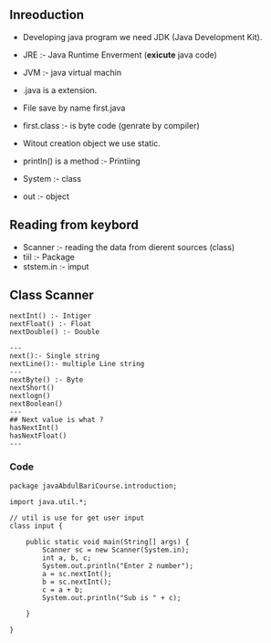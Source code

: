 ## Inreoduction

- Developing java program we need JDK (Java Development Kit).
- JRE :- Java Runtime Enverment (**exicute** java code)
- JVM :- java virtual machin
- .java is a extension.

- File save by name first.java
- first.class :- is byte code (genrate by compiler)
- Witout creation object we use static.
- println() is a method :- Printiing
- System :- class
- out :- object

## Reading from keybord

- Scanner :- reading the data from dierent sources (class)
- tiil :- Package
- ststem.in :- imput

## Class Scanner

```
nextInt() :- Intiger
nextFloat() :- Float
nextDouble() :- Double

---
next():- Single string
nextLine():- multiple Line string
---
nextByte() :- Byte
nextShort()
nextlogn()
nextBoolean()
---
## Next value is what ?
hasNextInt()
hasNextFloat()
---
```

### Code

```
package javaAbdulBariCourse.introduction;

import java.util.*;

// util is use for get user input
class input {

    public static void main(String[] args) {
        Scanner sc = new Scanner(System.in);
        int a, b, c;
        System.out.println("Enter 2 number");
        a = sc.nextInt();
        b = sc.nextInt();
        c = a + b;
        System.out.println("Sub is " + c);

    }

}
```
